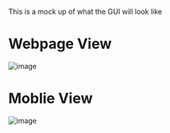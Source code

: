 This is a mock up of what the GUI will look like
# Webpage View
![image](https://user-images.githubusercontent.com/97637612/226068522-0d3fd67a-1b86-4663-8bc4-0b2796ca53e9.png)
# Moblie View
![image](https://user-images.githubusercontent.com/97637612/226068715-70499ba2-b612-4ec7-998e-a811193dc8eb.png)
